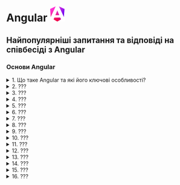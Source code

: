 <h1>
  Angular <img src="./assets/angular.svg" width="40" height="40" />
</h1>

<h2>Найпопулярніші запитання та відповіді на співбесіді з Angular</h2>

### Основи Angular

<details>
<summary>1. Що таке Angular та які його ключові особливості?</summary>

#### Angular

- **Angular** — це сучасний фронтенд-фреймворк від Google для побудови SPA та
  масштабованих веб-додатків.

#### Ключові особливості Angular 20:

- **Standalone Components** — більше немає потреби у NgModules.

- **Signals** — новий реактивний підхід до роботи зі станом.

- **Control flow (@if, @for, @switch)** — нативний синтаксис замість *ngIf та
  *ngFor.

- **DI (Dependency Injection)** — гнучка система залежностей із підтримкою
  tree-shaking.

- **Router API** — сучасна маршрутизація без модулів, з lazy loading.

- **TypeScript + строгі типи** — безпечна розробка на TS.

- **Оптимізований рендер** — швидкий change detection, підготовка до zoneless
  архітектури.

Коротко: Angular — це full-fledged фреймворк із вбудованим DI, реактивністю
через signals та сучасними standalone підходами, що дозволяють писати
масштабовані додатки без зайвої складності

</details>

<details>
<summary>2. ???</summary>

#### Angular

- Coming soon...😎

</details>

<details>
<summary>3. ???</summary>

#### Angular

- Coming soon...😎

</details>

<details>
<summary>4. ???</summary>

#### Angular

- Coming soon...😎

</details>

<details>
<summary>5. ???</summary>

#### Angular

- Coming soon...😎

</details>

<details>
<summary>6. ???</summary>

#### Angular

- Coming soon...😎

</details>

<details>
<summary>7. ???</summary>

#### Angular

- Coming soon...😎

</details>

<details>
<summary>8. ???</summary>

#### Angular

- Coming soon...😎

</details>

<details>
<summary>9. ???</summary>

#### Angular

- Coming soon...😎

</details>

<details>
<summary>10. ???</summary>

#### Angular

- Coming soon...😎

</details>

<details>
<summary>11. ???</summary>

#### Angular

- Coming soon...😎

</details>

<details>
<summary>12. ???</summary>

#### Angular

- Coming soon...😎

</details>

<details>
<summary>13. ???</summary>

#### Angular

- Coming soon...😎

</details>

<details>
<summary>14. ???</summary>

#### Angular

- Coming soon...😎

</details>

<details>
<summary>15. ???</summary>

#### Angular

- Coming soon...😎

</details>

<details>
<summary>16. ???</summary>

#### Angular

- Coming soon...😎

</details>
